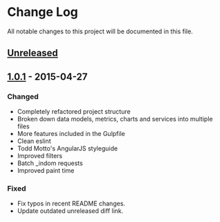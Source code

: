 # Change Log
All notable changes to this project will be documented in this file.

## [Unreleased][unreleased]

## [1.0.1] - 2015-04-27
### Changed
- Completely refactored project structure
- Broken down data models, metrics, charts and services into multiple files
- More features included in the Gulpfile
- Clean eslint
- Todd Motto's AngularJS styleguide
- Improved filters
- Batch _indom requests
- Improved paint time

### Fixed
- Fix typos in recent README changes.
- Update outdated unreleased diff link.

[unreleased]: https://github.com/Netflix/vector/compare/v1.0.1...HEAD
[1.0.1]: https://github.com/Netflix/vector/compare/v1.0.0...v1.0.1
